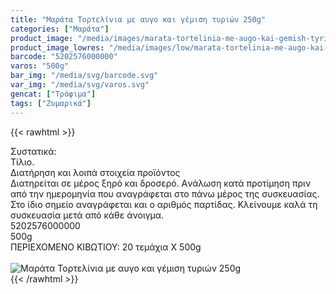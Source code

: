 ```yaml
---
title: "Μαράτα Τορτελίνια με αυγο και γέμιση τυριών 250g"
categories: ["Μαράτα"]
product_image: "/media/images/marata-tortelinia-me-augo-kai-gemish-tyriwn-250g.jpg"
product_image_lowres: "/media/images/low/marata-tortelinia-me-augo-kai-gemish-tyriwn-250g.jpg"
barcode: "5202576000000"
varos: "500g"
bar_img: "/media/svg/barcode.svg"
var_img: "/media/svg/varos.svg"
gencat: ["Τρόφιμα"]
tags: ["Ζυμαρικά"]
---
```

{{< rawhtml >}}

<div class="sload369"><div class="product"><div id="sistatika">Συστατικά:</div><div class="alltext">Τίλιο.</div><div id="loipa">Διατήρηση και λοιπά στοιχεία προϊόντος</div><div class="alltext">Διατηρείται σε μέρος ξηρό και δροσερό. Aνάλωση κατά προτίμηση πριν από την ημερομηνία που αναγράφεται στο πάνω μέρος της συσκευασίας. Στο ίδιο σημείο αναγράφεται και ο αριθμός παρτίδας. Κλείνουμε καλά τη συσκευασία μετά από κάθε άνοιγμα.</div><div id="barcode"><div id="barimage1"></div><span id="bartext">5202576000000</span></div><div id="varos"><div id="varosimage1"></div><span id="varostext">500g</span></div><div id="kivotio">ΠΕΡΙΕΧΟΜΕΝΟ ΚΙΒΩΤΙΟΥ: 20 τεμάχια Χ 500g</div><br><div class="pimg"><img alt="Μαράτα Τορτελίνια με αυγο και γέμιση τυριών 250g" title="Μαράτα Τορτελίνια με αυγο και γέμιση τυριών 250g" src="/media/images/marata-tortelinia-me-augo-kai-gemish-tyriwn-250g.jpg"></div></div></div>
{{< /rawhtml >}}


